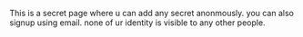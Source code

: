 This is a secret page where u can add any secret anonmously.
you can also signup using email.
none of ur identity is visible to any other people.
